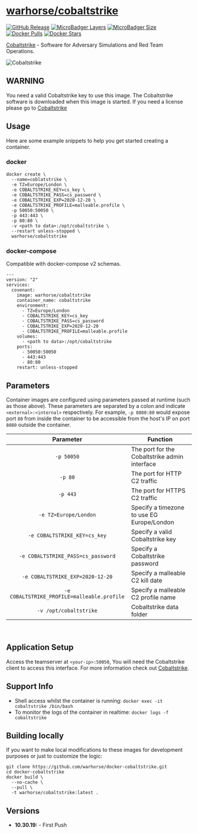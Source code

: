 # [warhorse/cobaltstrike](https://github.com/warhorse/docker-cobaltstrike)
[![GitHub Release](https://img.shields.io/github/release/war-horse/docker-cobaltstrike.svg?style=flat-square&color=E68523)](https://github.com/war-horse/docker-cobaltstrike/releases)
[![MicroBadger Layers](https://img.shields.io/microbadger/layers/warhorse/cobaltstrike.svg?style=flat-square&color=E68523)](https://microbadger.com/images/warhorse/cobaltstrike "Get your own version badge on microbadger.com")
[![MicroBadger Size](https://img.shields.io/microbadger/image-size/warhorse/cobaltstrike.svg?style=flat-square&color=E68523)](https://microbadger.com/images/warhorse/cobaltstrike "Get your own version badge on microbadger.com")
[![Docker Pulls](https://img.shields.io/docker/pulls/warhorse/cobaltstrike.svg?style=flat-square&color=E68523)](https://hub.docker.com/r/warhorse/cobaltstrike)
[![Docker Stars](https://img.shields.io/docker/stars/warhorse/cobaltstrike.svg?style=flat-square&color=E68523)](https://hub.docker.com/r/warhorse/cobaltstrike)

[Cobaltstrike](https://www.cobaltstrike.com/) - Software for Adversary Simulations and Red Team Operations.


![Cobaltstrike](https://www.cobaltstrike.com/images/logo.png)

## WARNING

You need a valid Cobaltstrike key to use this image. The Cobaltstrike software is downloaded when this image is started. If you need a license please go to [Cobaltstrike](https://www.cobaltstrike.com/)

## Usage

Here are some example snippets to help you get started creating a container.

### docker

```
docker create \
  --name=coblatstrike \
  -e TZ=Europe/London \
  -e COBALTSTRIKE_KEY=cs_key \
  -e COBALTSTRIKE_PASS=cs_password \
  -e COBALTSTRIKE_EXP=2020-12-20 \
  -e COBALTSTRIKE_PROFILE=malleable.profile \
  -p 50050:50050 \
  -p 443:443 \
  -p 80:80 \
  -v <path to data>:/opt/cobaltstrike \
  --restart unless-stopped \
  warhorse/cobaltstrike
```

### docker-compose

Compatible with docker-compose v2 schemas.

```
---
version: "2"
services:
  covenant:
    image: warhorse/cobaltstrike
    container_name: cobaltstrike
    environment:
      - TZ=Europe/London
      - COBALTSTRIKE_KEY=cs_key
      - COBALTSTRIKE_PASS=cs_password
      - COBALTSTRIKE_EXP=2020-12-20
      - COBALTSTRIKE_PROFILE=malleable.profile
    volumes:
      - <path to data>:/opt/cobaltstrike
    ports:
      - 50050:50050
      - 443:443
      - 80:80
    restart: unless-stopped
```

## Parameters

Container images are configured using parameters passed at runtime (such as those above). These parameters are separated by a colon and indicate `<external>:<internal>` respectively. For example, `-p 8080:80` would expose port `80` from inside the container to be accessible from the host's IP on port `8080` outside the container.

| Parameter | Function |
| :----: | --- |
| `-p 50050` | The port for the Cobaltstrike admin interface |
| `-p 80` | The port for HTTP C2 traffic |
| `-p 443` | The port for HTTPS C2 traffic |
| `-e TZ=Europe/London` | Specify a timezone to use EG Europe/London|
| `-e COBALTSTRIKE_KEY=cs_key` | Specify a valid Cobaltstrike key|
| `-e COBALTSTRIKE_PASS=cs_password` | Specify a Cobaltstrike password|
| `-e COBALTSTRIKE_EXP=2020-12-20` | Specify a malleable C2 kill date|
| `-e COBALTSTRIKE_PROFILE=malleable.profile` | Specify a malleable C2 profile name|
| `-v /opt/cobaltstrike` | Cobaltstrike data folder |

&nbsp;
## Application Setup

Access the teamserver at `<your-ip>:50050`, You will need the Cobaltstrike client to access this interface. For more information check out [Cobaltstrike](https://www.cobaltstrike.com/).



## Support Info

* Shell access whilst the container is running: `docker exec -it cobaltstrike /bin/bash`
* To monitor the logs of the container in realtime: `docker logs -f cobaltstrike`

## Building locally

If you want to make local modifications to these images for development purposes or just to customize the logic:
```
git clone https://github.com/warhorse/docker-cobaltstrike.git
cd docker-cobaltstrike
docker build \
  --no-cache \
  --pull \
  -t warhorse/cobaltstrike:latest .
```
## Versions

* **10.30.19:** - First Push